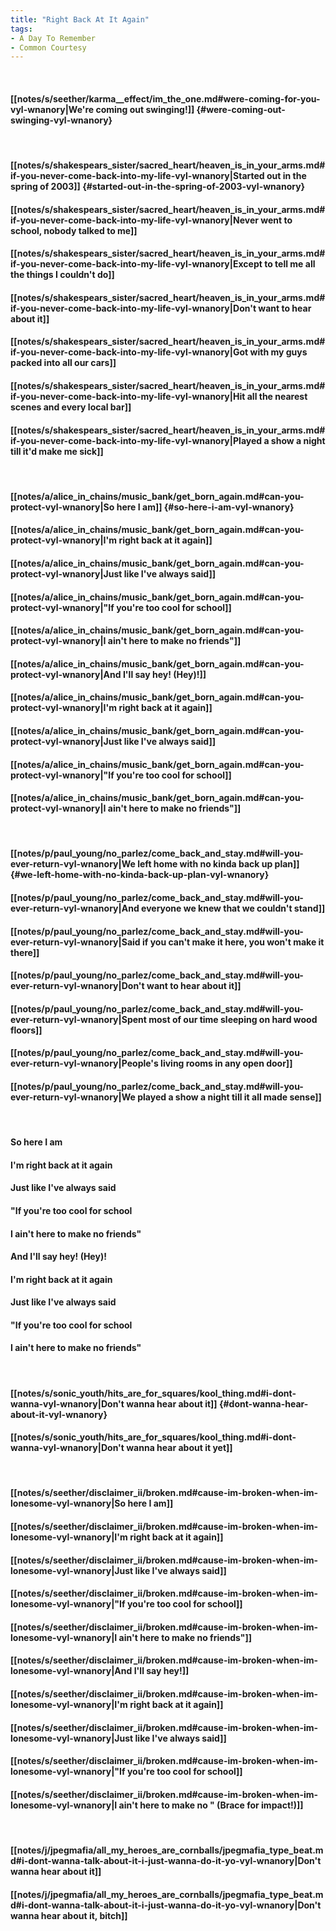 ```yaml
---
title: "Right Back At It Again"
tags:
- A Day To Remember
- Common Courtesy
---
```

&nbsp;
#### [[notes/s/seether/karma__effect/im_the_one.md#were-coming-for-you-vyl-wnanory|We're coming out swinging!]] {#were-coming-out-swinging-vyl-wnanory}
&nbsp;
#### [[notes/s/shakespears_sister/sacred_heart/heaven_is_in_your_arms.md#if-you-never-come-back-into-my-life-vyl-wnanory|Started out in the spring of 2003]] {#started-out-in-the-spring-of-2003-vyl-wnanory}
#### [[notes/s/shakespears_sister/sacred_heart/heaven_is_in_your_arms.md#if-you-never-come-back-into-my-life-vyl-wnanory|Never went to school, nobody talked to me]]
#### [[notes/s/shakespears_sister/sacred_heart/heaven_is_in_your_arms.md#if-you-never-come-back-into-my-life-vyl-wnanory|Except to tell me all the things I couldn't do]]
#### [[notes/s/shakespears_sister/sacred_heart/heaven_is_in_your_arms.md#if-you-never-come-back-into-my-life-vyl-wnanory|Don't want to hear about it]]
#### [[notes/s/shakespears_sister/sacred_heart/heaven_is_in_your_arms.md#if-you-never-come-back-into-my-life-vyl-wnanory|Got with my guys packed into all our cars]]
#### [[notes/s/shakespears_sister/sacred_heart/heaven_is_in_your_arms.md#if-you-never-come-back-into-my-life-vyl-wnanory|Hit all the nearest scenes and every local bar]]
#### [[notes/s/shakespears_sister/sacred_heart/heaven_is_in_your_arms.md#if-you-never-come-back-into-my-life-vyl-wnanory|Played a show a night till it'd make me sick]]
&nbsp;
#### [[notes/a/alice_in_chains/music_bank/get_born_again.md#can-you-protect-vyl-wnanory|So here I am]] {#so-here-i-am-vyl-wnanory}
#### [[notes/a/alice_in_chains/music_bank/get_born_again.md#can-you-protect-vyl-wnanory|I'm right back at it again]]
#### [[notes/a/alice_in_chains/music_bank/get_born_again.md#can-you-protect-vyl-wnanory|Just like I've always said]]
#### [[notes/a/alice_in_chains/music_bank/get_born_again.md#can-you-protect-vyl-wnanory|"If you're too cool for school]]
#### [[notes/a/alice_in_chains/music_bank/get_born_again.md#can-you-protect-vyl-wnanory|I ain't here to make no friends"]]
#### [[notes/a/alice_in_chains/music_bank/get_born_again.md#can-you-protect-vyl-wnanory|And I'll say hey! (Hey)!]]
#### [[notes/a/alice_in_chains/music_bank/get_born_again.md#can-you-protect-vyl-wnanory|I'm right back at it again]]
#### [[notes/a/alice_in_chains/music_bank/get_born_again.md#can-you-protect-vyl-wnanory|Just like I've always said]]
#### [[notes/a/alice_in_chains/music_bank/get_born_again.md#can-you-protect-vyl-wnanory|"If you're too cool for school]]
#### [[notes/a/alice_in_chains/music_bank/get_born_again.md#can-you-protect-vyl-wnanory|I ain't here to make no friends"]]
&nbsp;
#### [[notes/p/paul_young/no_parlez/come_back_and_stay.md#will-you-ever-return-vyl-wnanory|We left home with no kinda back up plan]] {#we-left-home-with-no-kinda-back-up-plan-vyl-wnanory}
#### [[notes/p/paul_young/no_parlez/come_back_and_stay.md#will-you-ever-return-vyl-wnanory|And everyone we knew that we couldn't stand]]
#### [[notes/p/paul_young/no_parlez/come_back_and_stay.md#will-you-ever-return-vyl-wnanory|Said if you can't make it here, you won't make it there]]
#### [[notes/p/paul_young/no_parlez/come_back_and_stay.md#will-you-ever-return-vyl-wnanory|Don't want to hear about it]]
#### [[notes/p/paul_young/no_parlez/come_back_and_stay.md#will-you-ever-return-vyl-wnanory|Spent most of our time sleeping on hard wood floors]]
#### [[notes/p/paul_young/no_parlez/come_back_and_stay.md#will-you-ever-return-vyl-wnanory|People's living rooms in any open door]]
#### [[notes/p/paul_young/no_parlez/come_back_and_stay.md#will-you-ever-return-vyl-wnanory|We played a show a night till it all made sense]]
&nbsp;
#### So here I am
#### I'm right back at it again
#### Just like I've always said
#### "If you're too cool for school
#### I ain't here to make no friends"
#### And I'll say hey! (Hey)!
#### I'm right back at it again
#### Just like I've always said
#### "If you're too cool for school
#### I ain't here to make no friends"
&nbsp;
#### [[notes/s/sonic_youth/hits_are_for_squares/kool_thing.md#i-dont-wanna-vyl-wnanory|Don't wanna hear about it]] {#dont-wanna-hear-about-it-vyl-wnanory}
#### [[notes/s/sonic_youth/hits_are_for_squares/kool_thing.md#i-dont-wanna-vyl-wnanory|Don't wanna hear about it yet]]
&nbsp;
#### [[notes/s/seether/disclaimer_ii/broken.md#cause-im-broken-when-im-lonesome-vyl-wnanory|So here I am]]
#### [[notes/s/seether/disclaimer_ii/broken.md#cause-im-broken-when-im-lonesome-vyl-wnanory|I'm right back at it again]]
#### [[notes/s/seether/disclaimer_ii/broken.md#cause-im-broken-when-im-lonesome-vyl-wnanory|Just like I've always said]]
#### [[notes/s/seether/disclaimer_ii/broken.md#cause-im-broken-when-im-lonesome-vyl-wnanory|"If you're too cool for school]]
#### [[notes/s/seether/disclaimer_ii/broken.md#cause-im-broken-when-im-lonesome-vyl-wnanory|I ain't here to make no friends"]]
#### [[notes/s/seether/disclaimer_ii/broken.md#cause-im-broken-when-im-lonesome-vyl-wnanory|And I'll say hey!]]
#### [[notes/s/seether/disclaimer_ii/broken.md#cause-im-broken-when-im-lonesome-vyl-wnanory|I'm right back at it again]]
#### [[notes/s/seether/disclaimer_ii/broken.md#cause-im-broken-when-im-lonesome-vyl-wnanory|Just like I've always said]]
#### [[notes/s/seether/disclaimer_ii/broken.md#cause-im-broken-when-im-lonesome-vyl-wnanory|"If you're too cool for school]]
#### [[notes/s/seether/disclaimer_ii/broken.md#cause-im-broken-when-im-lonesome-vyl-wnanory|I ain't here to make no " (Brace for impact!)]]
&nbsp;
#### [[notes/j/jpegmafia/all_my_heroes_are_cornballs/jpegmafia_type_beat.md#i-dont-wanna-talk-about-it-i-just-wanna-do-it-yo-vyl-wnanory|Don't wanna hear about it]]
#### [[notes/j/jpegmafia/all_my_heroes_are_cornballs/jpegmafia_type_beat.md#i-dont-wanna-talk-about-it-i-just-wanna-do-it-yo-vyl-wnanory|Don't wanna hear about it, bitch]]
